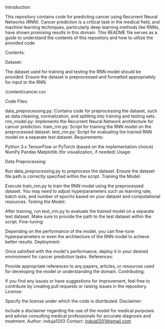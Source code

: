 Introduction:

This repository contains code for predicting cancer using Recurrent Neural Networks (RNN). Cancer prediction is a critical task in the medical field, and machine learning techniques, particularly deep learning methods like RNNs, have shown promising results in this domain. This README file serves as a guide to understand the contents of this repository and how to utilize the provided code.

Contents:

Dataset:

The dataset used for training and testing the RNN model should be provided. Ensure the dataset is preprocessed and formatted appropriately for input to the RNN.


/content/cancer.csv


Code Files:

data_preprocessing.py: Contains code for preprocessing the dataset, such as data cleaning, normalization, and splitting into training and testing sets.
rnn_model.py: Implements the Recurrent Neural Network architecture for cancer prediction.
train_rnn.py: Script for training the RNN model on the preprocessed dataset.
test_rnn.py: Script for evaluating the trained RNN model on a separate test dataset.
Requirements:

Python 3.x
TensorFlow or PyTorch (based on the implementation choice)
NumPy
Pandas
Matplotlib (for visualization, if needed)
Usage:

Data Preprocessing:

Run data_preprocessing.py to preprocess the dataset. Ensure the dataset file path is correctly specified within the script.
Training the Model:

Execute train_rnn.py to train the RNN model using the preprocessed dataset. You may need to adjust hyperparameters such as learning rate, batch size, and number of epochs based on your dataset and computational resources.
Testing the Model:

After training, run test_rnn.py to evaluate the trained model on a separate test dataset. Make sure to provide the path to the test dataset within the script.
Fine-tuning:

Depending on the performance of the model, you can fine-tune hyperparameters or even the architecture of the RNN model to achieve better results.
Deployment:

Once satisfied with the model's performance, deploy it in your desired environment for cancer prediction tasks.
References:

Provide appropriate references to any papers, articles, or resources used for developing the model or understanding the domain.
Contributing:

If you find any issues or have suggestions for improvement, feel free to contribute by creating pull requests or raising issues in the repository.
License:

Specify the license under which the code is distributed.
Disclaimer:

Include a disclaimer regarding the use of the model for medical purposes and advise consulting medical professionals for accurate diagnosis and treatment.
Author:
induja1203
Contact: 
induja1201@gmail.com
